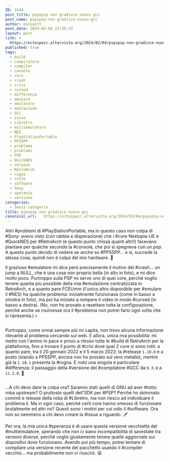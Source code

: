 ```yaml
---
ID: 1544
post_title: pspspsp non gradisce nuovo gcc
post_name: pspspsp-non-gradisce-nuovo-gcc
author: minioctt
post_date: 2024-02-04 23:36:23
layout: post
link: >
  https://octospacc.altervista.org/2024/02/04/pspspsp-non-gradisce-nuovo-gcc/
published: true
tags:
  - build
  - compilatore
  - compiler
  - console
  - core
  - crash
  - crisi
  - cursed
  - differenza
  - emulare
  - emulatore
  - emulazione
  - GCC
  - issue
  - Libretro
  - multiemulatore
  - NES
  - PlayStationPortable
  - PPSSPP
  - problema
  - problemi
  - PSP
  - QuickNES
  - release
  - RetroArch
  - rogna
  - rotto
  - software
  - Sony
  - speranza
  - versione
categories:
  - Senza categoria
title: pspspsp non gradisce nuovo gcc
canonical_url:   https://octospacc.altervista.org/2024/02/04/pspspsp-non-gradisce-nuovo-gcc/
---
```

<!-- wp:paragraph -->
<p>Altri #problemi di #PlayStationPortable, ma in questo caso non colpa di #Sony: avevo visto (con rabbia e disperazione) che i #core Nestopia-UE e #QuickNES per #RetroArch (e questo punto chissà quanti altri!) facevano piantare per qualche secondo la #console, che poi si spegneva con un <em>pop</em>. A questo punto decido di vedere se anche su #PPSSPP... e si, succede la stessa cosa, quindi non è colpa del mio hardware. 🤯️</p>
<!-- /wp:paragraph -->

<!-- wp:paragraph -->
<p>Il grazioso #emulatore mi dice però precisamente il motivo del #crash... un jump a NULL, che è una cosa non proprio bella (in alto in foto), e mi dice molto poco. Purtroppo sulla PSP mi serve uno di quei core, perché voglio tenere quanta più possibile della mia #emulazione centralizzata in RetroArch, e a quanto pare FCEUmm (l'unico altro disponibile per #emulare il #NES) ha qualche problema: inizialmente funzionava (come in basso a sinistra in foto), ma poi ha iniziato a rompere il video in modo #cursed (in basso a destra). (No, non ho provato a resettare tutta la configurazione, perché anche se risolvesse ora il #problema non potrei farlo ogni volta che si ripresenta.) 💀️</p>
<!-- /wp:paragraph -->

<!-- wp:paragraph -->
<p></p>
<!-- /wp:paragraph -->

<!-- wp:image {"id":1545,"sizeSlug":"large","linkDestination":"none"} -->
<figure class="wp-block-image size-large"><img src="{{site.cdnurl}}/assets/uploads/2024/02/image-4-960x524.png" alt="" class="wp-image-1545"/></figure>
<!-- /wp:image -->

<!-- wp:paragraph -->
<p></p>
<!-- /wp:paragraph -->

<!-- wp:paragraph -->
<p>Purtroppo, come ormai sempre più mi capita, non trovo alcuna informazione rilevante al problema cercando sul web. E allora, unica mia possibilità: mi metto con l'animo in pace e provo a ritroso tutte le #build di RetroArch per la piattaforma, fino a trovare il punto di #crisi dove quei 2 core si sono rotti: a quanto pare, tra il 20 gennaio 2022 e il 5 marzo 2022; la #release <code>1.10.0</code> è a posto (stando a PPSSPP, ancora non ho provato sul vero metallo), mentre già la <code>1.10.1</code> presenta la #rogna. E noto una singola e particolare #differenza: il passaggio della #versione del #compilatore #GCC da <code>9.3.0</code> a <code>11.2.0</code>. 🧐️</p>
<!-- /wp:paragraph -->

<!-- wp:paragraph -->
<p></p>
<!-- /wp:paragraph -->

<!-- wp:image {"id":1546,"sizeSlug":"large","linkDestination":"none"} -->
<figure class="wp-block-image size-large"><img src="{{site.cdnurl}}/assets/uploads/2024/02/image-5-960x275.png" alt="" class="wp-image-1546"/></figure>
<!-- /wp:image -->

<!-- wp:paragraph -->
<p></p>
<!-- /wp:paragraph -->

<!-- wp:paragraph -->
<p>...A chi devo dare la colpa ora? Saranno stati quelli di GNU ad aver #rotto roba upstream? O piuttosto quelli dell'SDK per #PSP? Perché ho skimmato commit e release della roba di #Libretro, ma non riesco ad individuare il problema lì. Ma in ogni caso, perché certi core hanno smesso di funzionare brutalmente ed altri no? Questi sono i motivi per cui odio il #software. Ora non so nemmeno a chi devo creare la #issue a riguardo. 🗡️</p>
<!-- /wp:paragraph -->

<!-- wp:paragraph -->
<p>Per ora, la mia unica #speranza è di usare questa versione vecchietta del #multiemulatore, sperando che non ci siano incompatibilità di savestate tra versioni diverse, perché voglio giustamente tenere quelle aggiornate sui dispositivi dove funzionano. Avendo poi più tempo, potrei tentare di compilare una versione recente del pacchetto usando il #compiler vecchio... ma probabilmente non ci riuscirò. 😩️</p>
<!-- /wp:paragraph -->